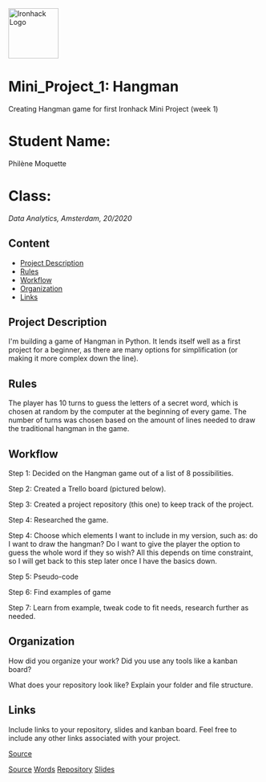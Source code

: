 <img src="https://bit.ly/2VnXWr2" alt="Ironhack Logo" width="100"/>


# Mini_Project_1: Hangman
Creating Hangman game for first Ironhack Mini Project (week 1)

# Student Name:
Philène Moquette

# Class:
*Data Analytics, Amsterdam, 20/2020*

## Content
- [Project Description](#project-description)
- [Rules](#rules)
- [Workflow](#workflow)
- [Organization](#organization)
- [Links](#links)

## Project Description
I'm building a game of Hangman in Python. It lends itself well as a first project for a beginner, as there are many options for simplification (or making it more complex down the line). 

## Rules
The player has 10 turns to guess the letters of a secret word, which is chosen at random by the computer at the beginning of every game. The number of turns was chosen based on the amount of lines needed to draw the traditional hangman in the game. 

## Workflow
Step 1: 
Decided on the Hangman game out of a list of 8 possibilities. 

Step 2: 
Created a Trello board (pictured below).

Step 3:
Created a project repository (this one) to keep track of the project. 

Step 4: 
Researched the game. 

Step 4:
Choose which elements I want to include in my version, such as: do I want to draw the hangman? Do I want to give the player the option to guess the whole word if they so wish? All this depends on time constraint, so I will get back to this step later once I have the basics down. 

Step 5:
Pseudo-code

Step 6:
Find examples of game

Step 7:
Learn from example, tweak code to fit needs, research further as needed. 

## Organization
How did you organize your work? Did you use any tools like a kanban board?

What does your repository look like? Explain your folder and file structure.

## Links
Include links to your repository, slides and kanban board. Feel free to include any other links associated with your project.

[Source](https://www.pythonforbeginners.com/code-snippets-source-code/game-hangman)

[Source](https://www.youtube.com/watch?time_continue=44&v=5aAkDVXxNhk&feature=emb_logo)
[Words](https://www.hangmanwords.com/words)
[Repository](https://github.com/PMoquette/Mini_Project_1/)
[Slides](https://slides.com/)
  
